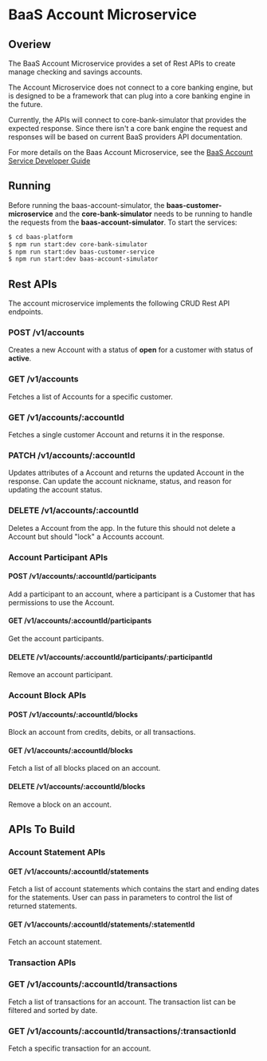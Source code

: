 # BaaS Account Microservice

## Overiew
The BaaS Account Microservice provides a set of Rest APIs to create
manage checking and savings accounts. 

The Account Microservice does not connect to a core banking engine,
but is designed to be a framework that can plug into a core banking
engine in the future. 

Currently, the APIs will connect to core-bank-simulator that provides 
the expected response. Since there isn't a core bank engine the request
and responses will be based on current BaaS providers API documentation.

For more details on the Baas Account Microservice, see the 
[BaaS Account Service Developer Guide](./doc/baas-account-service-developer-guide.md)

## Running
Before running the baas-account-simulator, the __baas-customer-microservice__ and the __core-bank-simulator__ needs to be running to handle the requests from the __baas-account-simulator__. To start the services:

```bash
$ cd baas-platform
$ npm run start:dev core-bank-simulator
$ npm run start:dev baas-customer-service
$ npm run start:dev baas-account-simulator
```

## Rest APIs
The account microservice implements the following CRUD Rest API endpoints.

### POST /v1/accounts
Creates a new Account with a status of __open__ for a customer with status
of __active__.

### GET /v1/accounts
Fetches a list of Accounts for a specific customer.

### GET /v1/accounts/:accountId
Fetches a single customer Account and returns it in the response.

### PATCH /v1/accounts/:accountId
Updates attributes of a Account and returns the updated Account in
the response. Can update the account nickname, status, and reason for updating
the account status.

### DELETE /v1/accounts/:accountId
Deletes a Account from the app. In the future this should not delete 
a Account but should "lock" a Accounts account.

### Account Participant APIs

#### POST /v1/accounts/:accountId/participants
Add a participant to an account, where a participant is a Customer that
has permissions to use the Account.

#### GET /v1/accounts/:accountId/participants
Get the account participants.

#### DELETE /v1/accounts/:accountId/participants/:participantId
Remove an account participant.

### Account Block APIs

#### POST /v1/accounts/:accountId/blocks
Block an account from credits, debits, or all transactions.

#### GET /v1/accounts/:accountId/blocks
Fetch a list of all blocks placed on an account.

#### DELETE /v1/accounts/:accountId/blocks
Remove a block on an account.

## APIs To Build

### Account Statement APIs

#### GET /v1/accounts/:accountId/statements
Fetch a list of account statements which contains the start and ending
dates for the statements. User can pass in parameters to control the
list of returned statements.

#### GET /v1/accounts/:accountId/statements/:statementId
Fetch an account statement.

### Transaction APIs

### GET /v1/accounts/:accountId/transactions
Fetch a list of transactions for an account. The transaction list can
be filtered and sorted by date.

### GET /v1/accounts/:accountId/transactions/:transactionId
Fetch a specific transaction for an account.
